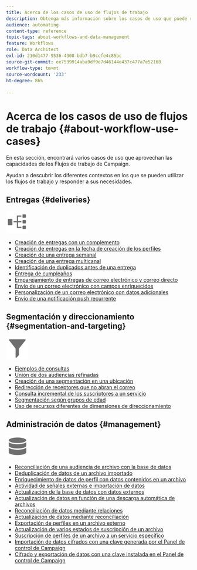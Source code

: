 ```yaml
---
title: Acerca de los casos de uso de flujos de trabajo
description: Obtenga más información sobre los casos de uso que puede realizar mediante flujos de trabajo de Campaign Standard.
audience: automating
content-type: reference
topic-tags: about-workflows-and-data-management
feature: Workflows
role: Data Architect
exl-id: 210d1477-9536-4308-bdb7-b9ccfe4c85bc
source-git-commit: ee7539914aba9df9e7d46144e437c477a7e52168
workflow-type: tm+mt
source-wordcount: '233'
ht-degree: 86%

---
```


# Acerca de los casos de uso de flujos de trabajo {#about-workflow-use-cases}

En esta sección, encontrará varios casos de uso que aprovechan las capacidades de los Flujos de trabajo de Campaign.

Ayudan a descubrir los diferentes contextos en los que se pueden utilizar los flujos de trabajo y responder a sus necesidades.

## Entregas {#deliveries}

<img src="assets/do-not-localize/icon_workflows.svg" width="60px">

* [Creación de entregas con un complemento](../../automating/using/workflow-created-query-with-complement.md)
* [Creación de entregas en la fecha de creación de los perfiles](../../automating/using/workflow-creation-date-query.md)
* [Creación de una entrega semanal](../../automating/using/workflow-weekly-offer.md)
* [Creación de una entrega multicanal](../../automating/using/workflow-cross-channel-delivery.md)
* [Identificación de duplicados antes de una entrega](../../automating/using/identifying-duplicated-before-delivery.md)
* [Entrega de cumpleaños](../../automating/using/birthday-delivery.md)
* [Emparejamiento de entregas de correo electrónico y correo directo](../../automating/using/coupling-email-direct-mail.md)
* [Envío de un correo electrónico con campos enriquecidos](../../automating/using/sending-email-enriched-fields.md)
* [Personalización de un correo electrónico con datos adicionales](../../automating/using/personalizing-email-with-additional-data.md)
* [Envío de una notificación push recurrente](../../automating/using/recurring-push-notifications.md)

## Segmentación y direccionamiento {#segmentation-and-targeting}

<img src="assets/do-not-localize/icon_filter.svg" width="60px">

* [Ejemplos de consultas](../../automating/using/query-samples.md)
* [Unión de dos audiencias refinadas](../../automating/using/union-on-two-refined-audiences.md)
* [Creación de una segmentación en una ubicación](../../automating/using/workflow-segmentation-location.md)
* [Redirección de receptores que no abran el correo](../../automating/using/workflow-cross-channel-retargeting.md)
* [Consulta incremental de los suscriptores a un servicio](../../automating/using/incremental-query-on-subscribers.md)
* [Segmentación según grupos de edad](../../automating/using/segmentation-age-groups.md)
* [Uso de recursos diferentes de dimensiones de direccionamiento](../../automating/using/using-resources-different-from-targeting-dimensions.md)

## Administración de datos {#management}

<img src="assets/do-not-localize/icon_manage.svg" width="60px">

* [Reconciliación de una audiencia de archivo con la base de datos](../../automating/using/reconcile-file-audience-with-database.md)
* [Deduplicación de datos de un archivo importado](../../automating/using/deduplicating-data-imported-file.md)
* [Enriquecimiento de datos de perfil con datos contenidos en un archivo](../../automating/using/enriching-profile-data-file.md)
* [Actividad de señales externas e importación de datos](../../automating/using/external-signal-data-import.md)
* [Actualización de la base de datos con datos externos](../../automating/using/update-database-file.md)
* [Actualización de datos en función de una descarga automática de archivos](../../automating/using/update-data-automatic-download.md)
* [Reconciliación de datos mediante relaciones](../../automating/using/reconciliation-using-relations.md)
* [Actualización de datos mediante reconciliación](../../automating/using/data-update-reconciliation.md)
* [Exportación de perfiles en un archivo externo](../../automating/using/exporting-profiles-in-file.md)
* [Actualización de varios estados de suscripción de un archivo](../../automating/using/updating-subscriptions-from-file.md)
* [Suscripción de perfiles de un archivo a un servicio específico](../../automating/using/subscribing-profiles-from-file.md)
* [Importación de datos cifrados con una clave generada por el Panel de control de Campaign](../../automating/using/managing-encrypted-data.md#use-case-gpg-decrypt)
* [Cifrado y exportación de datos con una clave instalada en el Panel de control de Campaign](../../automating/using/managing-encrypted-data.md#use-case-gpg-encrypt)
